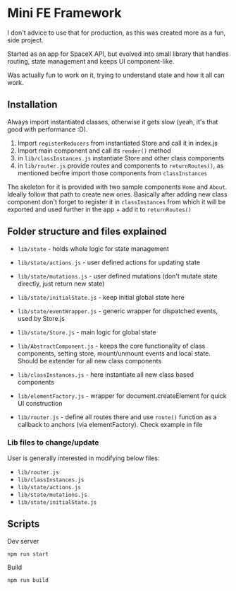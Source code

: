 # Mini FE Framework

I don't advice to use that for production, as this was created more as a fun, side project.

Started as an app for SpaceX API, but evolved into small library that handles routing, state management and keeps UI component-like.

Was actually fun to work on it, trying to understand state and how it all can work.

## Installation

Always import instantiated classes, otherwise it gets slow (yeah, it's that good with performance :D).

1. Import `registerReducers` from instantiated Store and call it in index.js
2. Import main component and call its `render()` method
3. in `lib/classInstances.js` instantiate Store and other class components
4. in `lib/router.js` provide routes and components to `returnRoutes()`, as mentioned beofre import those components from `classInstances`

The skeleton for it is provided with two sample components `Home` and `About`. Ideally follow that path to create new ones.
Basically after adding new class component don't forget to register it in `classInstances` from which it will be exported and used further in the app + add it to `returnRoutes()`

## Folder structure and files explained

- `lib/state` - holds whole logic for state management
- `lib/state/actions.js` - user defined actions for updating state
- `lib/state/mutations.js` - user defined mutations (don't mutate state directly, just return new state)
- `lib/state/initialState.js` - keep initial global state here
- `lib/state/eventWrapper.js` - generic wrapper for dispatched events, used by Store.js
- `lib/state/Store.js` - main logic for global state

- `lib/AbstractComponent.js` - keeps the core functionality of class components, setting store, mount/unmount events and local state. Should be extender for all new class components
- `lib/classInstances.js` - here instantiate all new class based components
- `lib/elementFactory.js` - wrapper for document.createElement for quick UI construction
- `lib/router.js` - define all routes there and use `route()` function as a callback to anchors (via elementFactory). Check example in file

### Lib files to change/update

User is generally interested in modifying below files:

- `lib/router.js`
- `lib/classInstances.js`
- `lib/state/actions.js`
- `lib/state/mutations.js`
- `lib/state/initialState.js`

## Scripts

Dev server

```
npm run start
```

Build

```
npm run build
```
